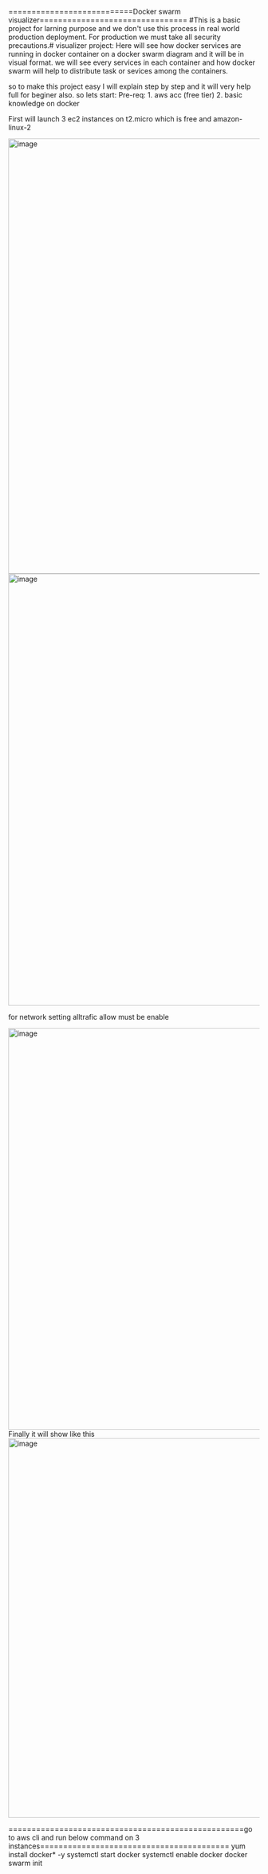 ===========================Docker swarm visualizer================================
#This is a basic project for larning purpose and we don't use this process in real world production deployment.
For production we must take all security precautions.#
visualizer project:
Here will see how docker services are running in docker container on a docker swarm diagram and it will be in visual format.
we will see every services in each container and how docker swarm will help to distribute task or sevices among the containers.

so to make this project easy I will explain step by step and it will very help full for beginer also.
so lets start:
Pre-req: 1. aws acc (free tier)
        2. basic knowledge on docker

First will launch 3 ec2 instances on t2.micro which is free and amazon-linux-2 

<img width="871" alt="image" src="https://github.com/ghoshraja9860/learning/assets/111753645/0f7a2845-587c-4bba-9632-e0aca962ee84">

<img width="865" alt="image" src="https://github.com/ghoshraja9860/learning/assets/111753645/ef25bb22-c724-445f-81b0-17ada18a31a7">

for network setting alltrafic allow must be enable

<img width="804" alt="image" src="https://github.com/ghoshraja9860/learning/assets/111753645/b0575881-730f-451d-8879-381eee02f977">
Finally it will show like this

<img width="760" alt="image" src="https://github.com/ghoshraja9860/learning/assets/111753645/b14f3356-5f91-48c3-b6b3-48b61d89e650">

===================================================go to aws cli and run below command on 3 instances=========================================
	yum install docker* -y
	systemctl start docker
	systemctl enable docker
	docker swarm init







